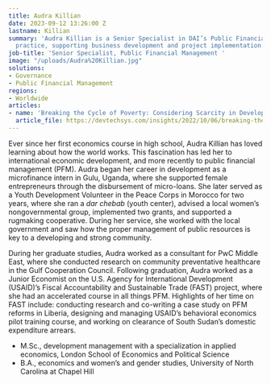 ```yaml
---
title: Audra Killian
date: 2023-09-12 13:26:00 Z
lastname: Killian
summary: 'Audra Killian is a Senior Specialist in DAI’s Public Financial Management
  practice, supporting business development and project implementation. '
job-title: 'Senior Specialist, Public Financial Management '
image: "/uploads/Audra%20Killian.jpg"
solutions:
- Governance
- Public Financial Management
regions:
- Worldwide
articles:
- name: 'Breaking the Cycle of Poverty: Considering Scarcity in Development Programming'
  article_file: https://devtechsys.com/insights/2022/10/06/breaking-the-cycle-of-poverty-considering-scarcity-in-development-programming/
---
```


Ever since her first economics course in high school, Audra Killian has loved learning about how the world works. This fascination has led her to international economic development, and more recently to public financial management (PFM). Audra began her career in development as a microfinance intern in Gulu, Uganda, where she supported female entrepreneurs through the disbursement of micro-loans. She later served as a Youth Development Volunteer in the Peace Corps in Morocco for two years, where she ran a *dar chebab* (youth center), advised a local women’s nongovernmental group, implemented two grants, and supported a rugmaking cooperative. During her service, she worked with the local government and saw how the proper management of public resources is key to a developing and strong community. 

During her graduate studies, Audra worked as a consultant for PwC Middle East, where she conducted research on community preventative healthcare in the Gulf Cooperation Council. Following graduation, Audra worked as a Junior Economist on the U.S. Agency for International Development (USAID)’s Fiscal Accountability and Sustainable Trade (FAST) project, where she had an accelerated course in all things PFM. Highlights of her time on FAST include: conducting research and co-writing a case study on PFM reforms in Liberia, designing and managing USAID’s behavioral economics pilot training course, and working on clearance of South Sudan’s domestic expenditure arrears. 

* M.Sc., development management with a specialization in applied economics, London School of Economics and Political Science
* B.A., economics and women’s and gender studies, University of North Carolina at Chapel Hill